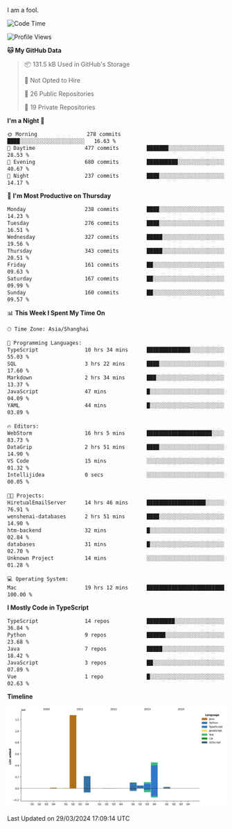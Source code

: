 I am a fool.

<!--START_SECTION:waka-->
![Code Time](http://img.shields.io/badge/Code%20Time-1%2C291%20hrs%201%20min-blue)

![Profile Views](http://img.shields.io/badge/Profile%20Views-0-blue)

**🐱 My GitHub Data** 

> 📦 131.5 kB Used in GitHub's Storage 
 > 
> 🚫 Not Opted to Hire
 > 
> 📜 26 Public Repositories 
 > 
> 🔑 19 Private Repositories 
 > 
**I'm a Night 🦉** 

```text
🌞 Morning                278 commits         ████░░░░░░░░░░░░░░░░░░░░░   16.63 % 
🌆 Daytime                477 commits         ███████░░░░░░░░░░░░░░░░░░   28.53 % 
🌃 Evening                680 commits         ██████████░░░░░░░░░░░░░░░   40.67 % 
🌙 Night                  237 commits         ████░░░░░░░░░░░░░░░░░░░░░   14.17 % 
```
📅 **I'm Most Productive on Thursday** 

```text
Monday                   238 commits         ████░░░░░░░░░░░░░░░░░░░░░   14.23 % 
Tuesday                  276 commits         ████░░░░░░░░░░░░░░░░░░░░░   16.51 % 
Wednesday                327 commits         █████░░░░░░░░░░░░░░░░░░░░   19.56 % 
Thursday                 343 commits         █████░░░░░░░░░░░░░░░░░░░░   20.51 % 
Friday                   161 commits         ██░░░░░░░░░░░░░░░░░░░░░░░   09.63 % 
Saturday                 167 commits         ██░░░░░░░░░░░░░░░░░░░░░░░   09.99 % 
Sunday                   160 commits         ██░░░░░░░░░░░░░░░░░░░░░░░   09.57 % 
```


📊 **This Week I Spent My Time On** 

```text
🕑︎ Time Zone: Asia/Shanghai

💬 Programming Languages: 
TypeScript               10 hrs 34 mins      ██████████████░░░░░░░░░░░   55.03 % 
SQL                      3 hrs 22 mins       ████░░░░░░░░░░░░░░░░░░░░░   17.60 % 
Markdown                 2 hrs 34 mins       ███░░░░░░░░░░░░░░░░░░░░░░   13.37 % 
JavaScript               47 mins             █░░░░░░░░░░░░░░░░░░░░░░░░   04.09 % 
YAML                     44 mins             █░░░░░░░░░░░░░░░░░░░░░░░░   03.89 % 

🔥 Editors: 
WebStorm                 16 hrs 5 mins       █████████████████████░░░░   83.73 % 
DataGrip                 2 hrs 51 mins       ████░░░░░░░░░░░░░░░░░░░░░   14.90 % 
VS Code                  15 mins             ░░░░░░░░░░░░░░░░░░░░░░░░░   01.32 % 
Intellijidea             0 secs              ░░░░░░░░░░░░░░░░░░░░░░░░░   00.05 % 

🐱‍💻 Projects: 
HiretualEmailServer      14 hrs 46 mins      ███████████████████░░░░░░   76.91 % 
wenshenai-databases      2 hrs 51 mins       ████░░░░░░░░░░░░░░░░░░░░░   14.90 % 
htm-backend              32 mins             █░░░░░░░░░░░░░░░░░░░░░░░░   02.84 % 
databases                31 mins             █░░░░░░░░░░░░░░░░░░░░░░░░   02.70 % 
Unknown Project          14 mins             ░░░░░░░░░░░░░░░░░░░░░░░░░   01.28 % 

💻 Operating System: 
Mac                      19 hrs 12 mins      █████████████████████████   100.00 % 
```

**I Mostly Code in TypeScript** 

```text
TypeScript               14 repos            █████████░░░░░░░░░░░░░░░░   36.84 % 
Python                   9 repos             ██████░░░░░░░░░░░░░░░░░░░   23.68 % 
Java                     7 repos             █████░░░░░░░░░░░░░░░░░░░░   18.42 % 
JavaScript               3 repos             ██░░░░░░░░░░░░░░░░░░░░░░░   07.89 % 
Vue                      1 repo              █░░░░░░░░░░░░░░░░░░░░░░░░   02.63 % 
```



**Timeline**

![Lines of Code chart](https://raw.githubusercontent.com/VeejaLiu/VeejaLiu/master/assets/bar_graph.png)


 Last Updated on 29/03/2024 17:09:14 UTC
<!--END_SECTION:waka-->
